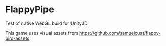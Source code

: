 # FlappyPipe

Test of native WebGL build for Unity3D.


This game uses visual assets from https://github.com/samuelcust/flappy-bird-assets
